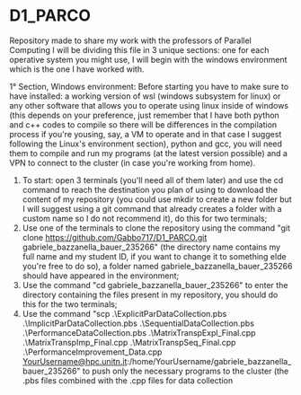 # D1_PARCO
Repository made to share my work with the professors of Parallel Computing 
I will be dividing this file in 3 unique sections: one for each operative system you might use, I will begin with the windows environment which is the one I have worked with.

1° Section, Windows environment:
Before starting you have to make sure to have installed: a working version of wsl (windows subsystem for linux) or any other software that allows you to operate using linux inside of windows (this depends on your preference, just remember that I have both python and c++ codes to compile so there will be differences in the compilation process if you're yousing, say, a VM to operate and in that case I suggest following the Linux's environment section), python and gcc, you will need them to compile and run my programs (at the latest version possible) and a VPN to connect to the cluster (in case you're working from home).
1) To start: open 3 terminals (you'll need all of them later) and use the cd command to reach the destination you plan of using to download the content of my repository (you could use mkdir to create a new folder but I will suggest using a git command that already creates a folder with a custom name so I do not recommend it), do this for two terminals;
2) Use one of the terminals to clone the repository using the command "git clone https://github.com/Gabbo717/D1_PARCO.git gabriele_bazzanella_bauer_235266" (the directory name contains my full name and my student ID, if you want to change it to something elde you're free to do so), a folder named gabriele_bazzanella_bauer_235266 should have appeared in the environment;
3) Use the command "cd gabriele_bazzanella_bauer_235266" to enter the directory containing the files present in my repository, you should do this for the two terminals; 
4) Use the command "scp .\ExplicitParDataCollection.pbs .\ImplicitParDataCollection.pbs .\SequentialDataCollection.pbs .\PerformanceDataCollection.pbs .\MatrixTranspExpl_Final.cpp .\MatrixTranspImp_Final.cpp .\MatrixTranspSeq_Final.cpp .\PerformanceImprovement_Data.cpp YourUsername@hpc.unitn.it:/home/YourUsername/gabriele_bazzanella_bauer_235266" to push only the necessary programs to the cluster (the .pbs files combined with the .cpp files for data collection


